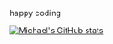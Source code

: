 happy coding
<!--
**chenzn1/chenzn1** is a ✨ _special_ ✨ repository because its `README.md` (this file) appears on your GitHub profile.

Here are some ideas to get you started:

- 🔭 I’m currently working on ...
- 🌱 I’m currently learning ...
- 👯 I’m looking to collaborate on ...
- 🤔 I’m looking for help with ...
- 💬 Ask me about ...
- 📫 How to reach me: ...
- 😄 Pronouns: ...
- ⚡ Fun fact: ...
-->
[![Michael's GitHub stats](https://github-readme-stats-chenzn1.vercel.app/api?username=chenzn1&show_icons=true&theme=merko&count_private=true&hide=stars)](https://github.com/anuraghazra/github-readme-stats)
